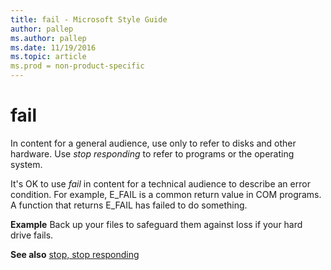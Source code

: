 ```yaml
---
title: fail - Microsoft Style Guide
author: pallep
ms.author: pallep
ms.date: 11/19/2016
ms.topic: article
ms.prod = non-product-specific
---
```


# fail

In content for a general audience, use only to refer to disks and other hardware. Use *stop responding* to refer to programs or the operating system.

It's OK to use *fail* in content for a technical audience to describe an error condition. For example, E_FAIL is a common return value in COM programs. A function that returns E_FAIL has failed to do something.

**Example** Back up your files to safeguard them against loss if your hard drive fails.

**See also** [stop, stop responding](../s/stop-stop-responding.md)
